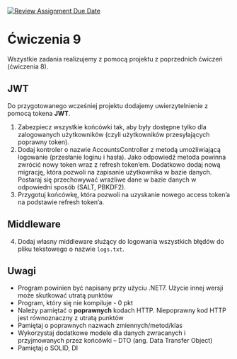 [![Review Assignment Due Date](https://classroom.github.com/assets/deadline-readme-button-24ddc0f5d75046c5622901739e7c5dd533143b0c8e959d652212380cedb1ea36.svg)](https://classroom.github.com/a/_mmLMQZd)
# Ćwiczenia 9

Wszystkie zadania realizujemy z pomocą projektu z poprzednich ćwiczeń (ćwiczenia 8).

## JWT

Do przygotowanego wcześniej projektu dodajemy uwierzytelnienie z pomocą tokena **JWT**.

1. Zabezpiecz wszystkie końcówki tak, aby były dostępne tylko dla zalogowanych użytkowników (czyli użytkowników przesyłających poprawny token).
2. Dodaj kontroler o nazwie AccountsController z metodą umożliwiającą logowanie (przesłanie loginu i hasła). Jako odpowiedź metoda powinna zwrócić nowy token wraz z refresh token’em. Dodatkowo dodaj nową migrację, która pozwoli na zapisanie użytkownika w bazie danych. Postaraj się przechowywać wrażliwe dane w bazie danych w odpowiedni sposób (SALT, PBKDF2).
3. Przygotuj końcówkę, która pozwoli na uzyskanie nowego access token’a na podstawie refresh token’a.

## Middleware

4. Dodaj własny middleware służący do logowania wszystkich błędów do pliku tekstowego o nazwie `logs.txt`.

## Uwagi

- Program powinien być napisany przy użyciu .NET7. Użycie innej wersji może skutkować utratą punktów
- Program, który się nie kompiluje - 0 pkt
- Należy pamiętać o **poprawnych** kodach HTTP. Niepoprawny kod HTTP jest równoznaczny z utratą punktów
- Pamiętaj o poprawnych nazwach zmiennych/metod/klas
- Wykorzystaj dodatkowe modele dla danych zwracanych i przyjmowanych przez
  końcówki – DTO (ang. Data Transfer Object)
- Pamiętaj o SOLID, DI
